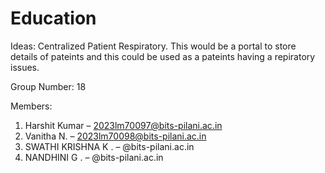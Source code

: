 # Education

Ideas:
Centralized Patient Respiratory.
This would be a portal to store details of pateints and this could be used as a pateints having a repiratory issues.

Group Number: 18

Members:
1. Harshit Kumar – 2023lm70097@bits-pilani.ac.in 
2. Vanitha N. – 2023lm70098@bits-pilani.ac.in 
3. SWATHI KRISHNA K . – @bits-pilani.ac.in
4. NANDHINI G . – @bits-pilani.ac.in
